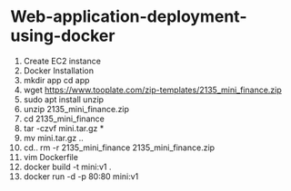 # Web-application-deployment-using-docker
1.  Create EC2 instance
2.  Docker Installation
3.  mkdir app
    cd app
4.  wget https://www.tooplate.com/zip-templates/2135_mini_finance.zip
5.  sudo apt install unzip
6.  unzip 2135_mini_finance.zip
7.  cd 2135_mini_finance
8.  tar -czvf mini.tar.gz *
9.  mv mini.tar.gz ..
10. cd..
    rm -r 2135_mini_finance  2135_mini_finance.zip
11. vim Dockerfile
12. docker build -t mini:v1 .
13. docker run -d -p 80:80 mini:v1
